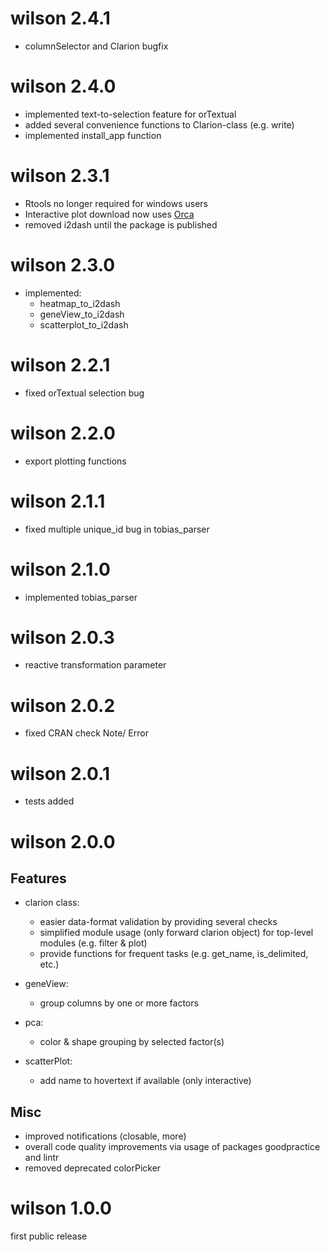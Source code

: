 # wilson 2.4.1
- columnSelector and Clarion bugfix
# wilson 2.4.0
- implemented text-to-selection feature for orTextual
- added several convenience functions to Clarion-class (e.g. write)
- implemented install_app function
# wilson 2.3.1
- Rtools no longer required for windows users
- Interactive plot download now uses [Orca](https://github.com/plotly/orca)
- removed i2dash until the package is published
# wilson 2.3.0
- implemented:
  - heatmap_to_i2dash
  - geneView_to_i2dash
  - scatterplot_to_i2dash
# wilson 2.2.1
- fixed orTextual selection bug
# wilson 2.2.0
- export plotting functions
# wilson 2.1.1
- fixed multiple unique_id bug in tobias_parser
# wilson 2.1.0
- implemented tobias_parser
# wilson 2.0.3
- reactive transformation parameter
# wilson 2.0.2
- fixed CRAN check Note/ Error
# wilson 2.0.1
- tests added
# wilson 2.0.0 
## Features
- clarion class:
  - easier data-format validation by providing several checks
  - simplified module usage (only forward clarion object) for top-level modules (e.g. filter & plot)
  - provide functions for frequent tasks (e.g. get_name, is_delimited, etc.)

- geneView: 
  - group columns by one or more factors

- pca:
  - color & shape grouping by selected factor(s)

- scatterPlot:
  - add name to hovertext if available (only interactive)

## Misc
- improved notifications (closable, more)
- overall code quality improvements via usage of packages goodpractice and lintr
- removed deprecated colorPicker

# wilson 1.0.0
first public release
